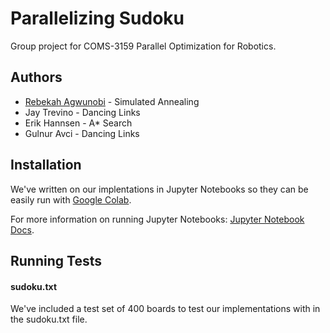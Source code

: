 
#  Parallelizing Sudoku 

Group project for COMS-3159 Parallel Optimization for Robotics. 


## Authors

- [Rebekah Agwunobi](https://github.com/rebekahagwunobi23) - Simulated Annealing 
- Jay Trevino - Dancing Links 
- Erik Hannsen - A* Search 
- Gulnur Avci - Dancing Links 




## Installation 

We've written on our implentations in Jupyter Notebooks so they can be easily run with [Google Colab](https://colab.research.google.com/). 

For more information on running Jupyter Notebooks: 
[Jupyter Notebook Docs](https://jupyter-notebook.readthedocs.io/en/stable/). 



## Running Tests

#### sudoku.txt 
We've included a test set of 400 boards to test our implementations with in the sudoku.txt file. 

